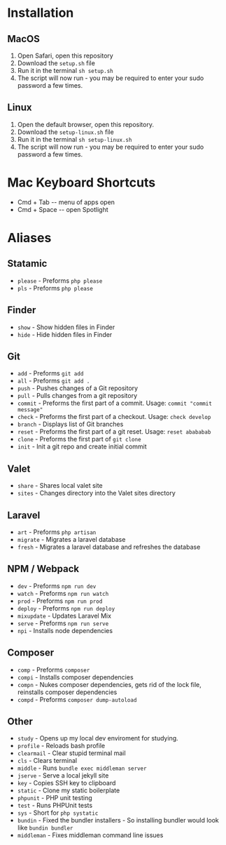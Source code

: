 # Installation
## MacOS
1. Open Safari, open this repository
2. Download the `setup.sh` file
3. Run it in the terminal `sh setup.sh`
4. The script will now run - you may be required to enter your sudo password a few times.

## Linux
1. Open the default browser, open this repository.
2. Download the `setup-linux.sh` file
3. Run it in the terminal `sh setup-linux.sh`
4. The script will now run - you may be required to enter your sudo password a few times.

# Mac Keyboard Shortcuts
* Cmd + Tab -- menu of apps open
* Cmd + Space -- open Spotlight

# Aliases
## Statamic
* `please` - Preforms `php please`
* `pls` - Preforms `php please`

## Finder
* `show` - Show hidden files in Finder
* `hide` - Hide hidden files in Finder

## Git
* `add` - Preforms `git add`
* `all` - Preforms `git add .`
* `push` - Pushes changes of a Git repository
* `pull` - Pulls changes from a git repository
* `commit` - Preforms the first part of a commit. Usage: `commit "commit message"`
* `check` - Preforms the first part of a checkout. Usage: `check develop`
* `branch` - Displays list of Git branches
* `reset` - Preforms the first part of a git reset. Usage: `reset abababab`
* `clone` - Preforms the first part of `git clone`
* `init` - Init a git repo and create initial commit

## Valet
* `share` - Shares local valet site
* `sites` - Changes directory into the Valet sites directory

## Laravel
* `art` - Preforms `php artisan`
* `migrate` - Migrates a laravel database
* `fresh` - Migrates a laravel database and refreshes the database

## NPM / Webpack
* `dev` - Preforms `npm run dev`
* `watch` - Preforms `npm run watch`
* `prod` - Preforms `npm run prod`
* `deploy` - Preforms `npm run deploy`
* `mixupdate` - Updates Laravel Mix
* `serve` - Preforms `npm run serve`
* `npi` - Installs node dependencies

## Composer
* `comp` - Preforms `composer`
* `compi` - Installs composer dependencies
* `compn` - Nukes composer dependencies, gets rid of the lock file, reinstalls composer dependencies
* `compd` - Preforms `composer dump-autoload`

## Other
* `study` - Opens up my local dev enviroment for studying.
* `profile` - Reloads bash profile
* `clearmail` - Clear stupid terminal mail
* `cls` - Clears terminal
* `middle` - Runs `bundle exec middleman server`
* `jserve` - Serve a local jekyll site
* `key` - Copies SSH key to clipboard
* `static` - Clone my static boilerplate
* `phpunit` - PHP unit testing
* `test` - Runs PHPUnit tests
* `sys` - Short for `php systatic`
* `bundin` - Fixed the bundler installers - So installing bundler would look like `bundin bundler`
* `middleman` - Fixes middleman command line issues
